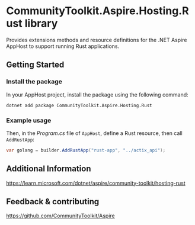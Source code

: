 ﻿# CommunityToolkit.Aspire.Hosting.Rust library

Provides extensions methods and resource definitions for the .NET Aspire AppHost to support running Rust applications.

## Getting Started

### Install the package

In your AppHost project, install the package using the following command:

```dotnetcli
dotnet add package CommunityToolkit.Aspire.Hosting.Rust
```

### Example usage

Then, in the _Program.cs_ file of `AppHost`, define a Rust resource, then call `AddRustApp`:

```csharp
var golang = builder.AddRustApp("rust-app", "../actix_api");
```

## Additional Information

https://learn.microsoft.com/dotnet/aspire/community-toolkit/hosting-rust

## Feedback & contributing

https://github.com/CommunityToolkit/Aspire


